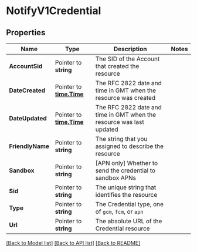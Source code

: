 # NotifyV1Credential

## Properties
Name | Type | Description | Notes
------------ | ------------- | ------------- | -------------
**AccountSid** | Pointer to **string** | The SID of the Account that created the resource |
**DateCreated** | Pointer to [**time.Time**](time.Time.md) | The RFC 2822 date and time in GMT when the resource was created |
**DateUpdated** | Pointer to [**time.Time**](time.Time.md) | The RFC 2822 date and time in GMT when the resource was last updated |
**FriendlyName** | Pointer to **string** | The string that you assigned to describe the resource |
**Sandbox** | Pointer to **string** | [APN only] Whether to send the credential to sandbox APNs |
**Sid** | Pointer to **string** | The unique string that identifies the resource |
**Type** | Pointer to **string** | The Credential type, one of `gcm`, `fcm`, or `apn` |
**Url** | Pointer to **string** | The absolute URL of the Credential resource |

[[Back to Model list]](../README.md#documentation-for-models) [[Back to API list]](../README.md#documentation-for-api-endpoints) [[Back to README]](../README.md)


